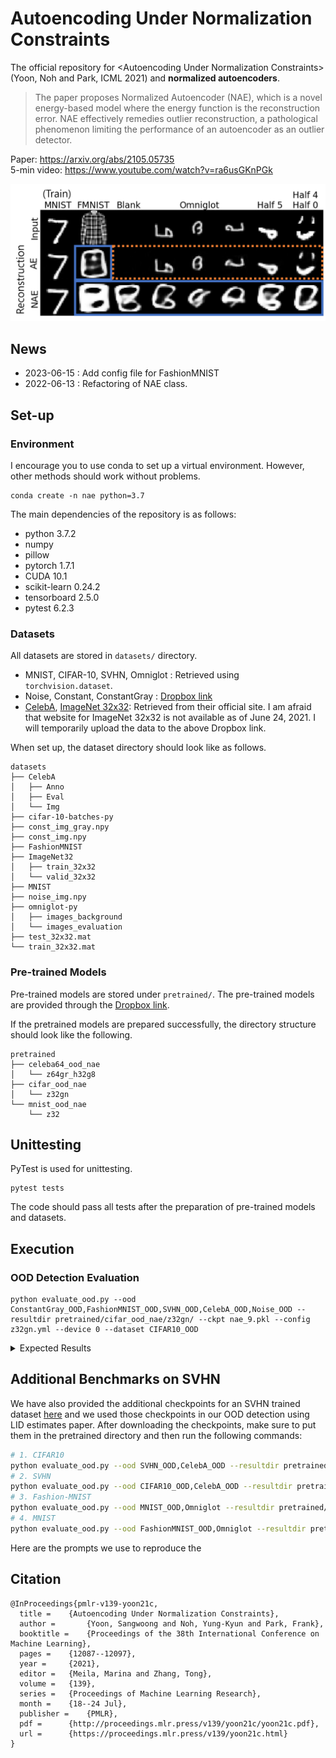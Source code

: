 # Autoencoding Under Normalization Constraints

The official repository for &lt;Autoencoding Under Normalization Constraints> (Yoon, Noh and Park, ICML 2021) and **normalized autoencoders**.

> The paper proposes Normalized Autoencoder (NAE), which is a novel energy-based model where the energy function is the reconstruction error. NAE effectively remedies outlier reconstruction, a pathological phenomenon limiting the performance of an autoencoder as an outlier detector.

Paper: https://arxiv.org/abs/2105.05735  
5-min video: https://www.youtube.com/watch?v=ra6usGKnPGk


![MNIST-figure](assets/fig_mnist_recon_with_box_v2.png)

## News

* 2023-06-15 : Add config file for FashionMNIST
* 2022-06-13 : Refactoring of NAE class.  


## Set-up

### Environment

I encourage you to use conda to set up a virtual environment. However, other methods should work without problems.
```
conda create -n nae python=3.7
```

The main dependencies of the repository is as follows:

- python 3.7.2
- numpy
- pillow
- pytorch 1.7.1
- CUDA 10.1
- scikit-learn 0.24.2
- tensorboard 2.5.0
- pytest 6.2.3


### Datasets

All datasets are stored in `datasets/` directory.

- MNIST, CIFAR-10, SVHN, Omniglot : Retrieved using `torchvision.dataset`.
- Noise, Constant, ConstantGray : [Dropbox link](https://www.dropbox.com/sh/u41ewgwujuvqvpm/AABM6YbklJFAruczJPhBWNwZa?dl=0)
- [CelebA](https://mmlab.ie.cuhk.edu.hk/projects/CelebA.html), [ImageNet 32x32](http://image-net.org/small/download.php): Retrieved from their official site. I am afraid that website for ImageNet 32x32 is not available as of June 24, 2021. I will temporarily upload the data to the above Dropbox link.

When set up, the dataset directory should look like as follows.

```
datasets
├── CelebA
│   ├── Anno
│   ├── Eval
│   └── Img
├── cifar-10-batches-py
├── const_img_gray.npy
├── const_img.npy
├── FashionMNIST
├── ImageNet32
│   ├── train_32x32
│   └── valid_32x32
├── MNIST
├── noise_img.npy
├── omniglot-py
│   ├── images_background
│   └── images_evaluation
├── test_32x32.mat
└── train_32x32.mat

```

### Pre-trained Models

Pre-trained models are stored under `pretrained/`. The pre-trained models are provided through the [Dropbox link](https://www.dropbox.com/sh/u41ewgwujuvqvpm/AABM6YbklJFAruczJPhBWNwZa?dl=0).

If the pretrained models are prepared successfully, the directory structure should look like the following.

```
pretrained
├── celeba64_ood_nae
│   └── z64gr_h32g8
├── cifar_ood_nae
│   └── z32gn
└── mnist_ood_nae
    └── z32
```

## Unittesting

PyTest is used for unittesting.

```
pytest tests
```

The code should pass all tests after the preparation of pre-trained models and datasets.

## Execution 

### OOD Detection Evaluation

```
python evaluate_ood.py --ood ConstantGray_OOD,FashionMNIST_OOD,SVHN_OOD,CelebA_OOD,Noise_OOD --resultdir pretrained/cifar_ood_nae/z32gn/ --ckpt nae_9.pkl --config z32gn.yml --device 0 --dataset CIFAR10_OOD
```

<details>
  <summary>Expected Results</summary>

  ```
  OOD Detection Results in AUC
  ConstantGray_OOD:0.9632
  FashionMNIST_OOD:0.8193
  SVHN_OOD:0.9196
  CelebA_OOD:0.8873
  Noise_OOD:1.0000
  ```
</details>


## Additional Benchmarks on SVHN

We have also provided the additional checkpoints for an SVHN trained dataset [here](https://drive.google.com/file/d/1sG7faE_eqRX0qMoylmxIY6XSWtw6fKlR/view?usp=sharing) and we used those checkpoints in our OOD detection using LID estimates paper. After downloading the checkpoints, make sure to put them in the pretrained directory and then run the following commands:

```bash
# 1. CIFAR10
python evaluate_ood.py --ood SVHN_OOD,CelebA_OOD --resultdir pretrained/cifar_ood_nae/z32gn/ --ckpt nae_9.pkl --config z32gn.yml --device 0 --dataset CIFAR10_OOD
# 2. SVHN
python evaluate_ood.py --ood CIFAR10_OOD,CelebA_OOD --resultdir pretrained/svhn_ood_nae/z32gn/run --ckpt nae_9.pkl --config z32gn.yml --device 0 --dataset SVHN_OOD
# 3. Fashion-MNIST
python evaluate_ood.py --ood MNIST_OOD,Omniglot --resultdir pretrained/fmnist_ood_nae/z32 --ckpt nae_49.pkl --config z32.yml --device 0 --dataset FashionMNIST_OOD
# 4. MNIST
python evaluate_ood.py --ood FashionMNIST_OOD,Omniglot --resultdir pretrained/mnist_ood_nae/z32 --ckpt nae_20.pkl --config z32.yml --device 0 --dataset MNIST_OOD
```

Here are the prompts we use to reproduce the 

## Citation


```
@InProceedings{pmlr-v139-yoon21c,
  title = 	 {Autoencoding Under Normalization Constraints},
  author =       {Yoon, Sangwoong and Noh, Yung-Kyun and Park, Frank},
  booktitle = 	 {Proceedings of the 38th International Conference on Machine Learning},
  pages = 	 {12087--12097},
  year = 	 {2021},
  editor = 	 {Meila, Marina and Zhang, Tong},
  volume = 	 {139},
  series = 	 {Proceedings of Machine Learning Research},
  month = 	 {18--24 Jul},
  publisher =    {PMLR},
  pdf = 	 {http://proceedings.mlr.press/v139/yoon21c/yoon21c.pdf},
  url = 	 {https://proceedings.mlr.press/v139/yoon21c.html}
}
 
```


